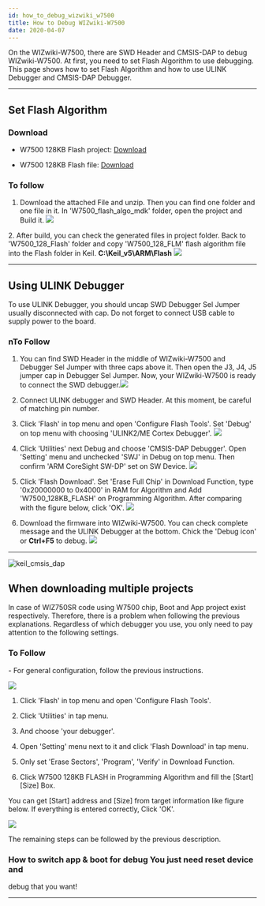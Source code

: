 ```yaml
---
id: how_to_debug_wizwiki_w7500
title: How to Debug WIZwiki-W7500
date: 2020-04-07
---
```


On the WIZwiki-W7500, there are SWD Header and CMSIS-DAP to debug
WIZwiki-W7500. At first, you need to set Flash Algorithm to use
debugging. This page shows how to set Flash Algorithm and how to use
ULINK Debugger and CMSIS-DAP Debugger.

---


## Set Flash Algorithm

### Download

  * W7500 128KB Flash project: [Download](/img/products/w7500/overview/w7500_128kb_flash.zip)

  * W7500 128KB Flash file: [Download](/img/products/w7500/overview/w7500_128_flm.zip)


### To follow

1. Download the attached File and unzip. Then you can find one folder
and one file in it. In 'W7500\_flash\_algo\_mdk' folder, open the
project and Build it.
![](/img/products/w7500/overview/flash_set.jpg)

2\. After build, you can check the generated files in project folder.
Back to 'W7500\_128\_Flash' folder and copy 'W7500\_128\_FLM' flash
algorithm file into the Flash folder in Keil.
**C:\\Keil\_v5\\ARM\\Flash**
![](/img/products/w7500/overview/set_flash_algo2.png)

---


## Using ULINK Debugger

To use ULINK Debugger, you should uncap SWD Debugger Sel Jumper usually
disconnected with cap. Do not forget to connect USB cable to supply
power to the board.

### nTo Follow

1. You can find SWD Header in the middle of WIZwiki-W7500 and Debugger
Sel Jumper with three caps above it. Then open the J3, J4, J5 jumper cap
in Debugger Sel Jumper. Now, your WIZwiki-W7500 is ready to connect the
SWD
debugger.![](/img/products/w7500/overview/swd_header_debugger_jumper.png)

2. Connect ULINK debugger and SWD Header. At this moment, be careful of
matching pin number.

1. Click 'Flash' in top menu and open 'Configure Flash Tools'. Set
'Debug' on top menu with choosing 'ULINK2/ME Cortex Debugger'.
![](/img/products/w7500/overview/ulink_set1.jpg)

2. Click 'Utilities' next Debug and choose 'CMSIS-DAP Debugger'. Open
'Setting' menu and unchecked 'SWJ' in Debug on top menu. Then confirm
'ARM CoreSight SW-DP' set on SW Device.
![](/img/products/w7500/overview/ulink_set2.jpg)
3. Click 'Flash Download'. Set 'Erase Full Chip' in Download Function,
type '0x20000000 to 0x4000' in RAM for Algorithm and Add
'W7500\_128KB\_FLASH' on Programming Algorithm. After comparing with the
figure below, click 'OK'.
![](/img/products/w7500/overview/ulink_set3-1.jpg)

4. Download the firmware into WIZwiki-W7500. You can check complete
message and the ULINK Debugger at the bottom. Chick the 'Debug icon' or
**Ctrl+F5** to debug.
![](/img/products/w7500/overview/ulink_set4.jpg)

---

![keil\_cmsis\_dap](/page\>products/wizwiki_w7500/start_getting_started/write_firmware/keil_cmsis_dap)



## When downloading multiple projects

In case of WIZ750SR code using W7500 chip, Boot and App project exist
respectively. Therefore, there is a problem when following the previous
explanations. Regardless of which debugger you use, you only need to pay
attention to the following settings.


### To Follow

\- For general configuration, follow the previous instructions.

![](/img/products/w7500/overview/cmsis_debug_multi_project_1.png)

1. Click 'Flash' in top menu and open 'Configure Flash Tools'.

2. Click 'Utilities' in tap menu.

3. And choose 'your debugger'.

4. Open 'Setting' menu next to it and click 'Flash Download' in tap
menu.

5. Only set 'Erase Sectors', 'Program', 'Verify' in Download Function.

6. Click W7500 128KB FLASH in Programming Algorithm and fill the
[Start] [Size] Box.


 You can get [Start] address and [Size] from target information like figure below.
 If everything is entered correctly, Click 'OK'.

![](/img/products/w7500/overview/cmsis_debug_target_info.png)

The remaining steps can be followed by the previous description.


### How to switch app & boot for debug You just need reset device and
debug that you want!

---

